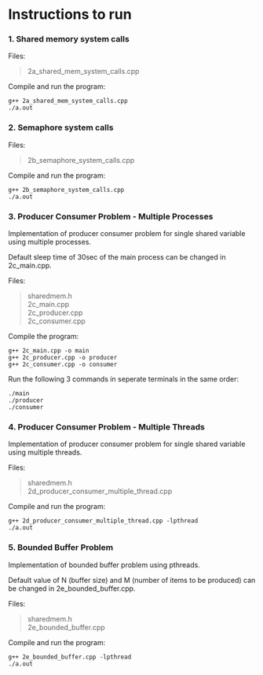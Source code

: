 # Instructions to run

### 1. Shared memory system calls

Files:
> 2a_shared_mem_system_calls.cpp

Compile and run the program:
```
g++ 2a_shared_mem_system_calls.cpp
./a.out
```

### 2. Semaphore system calls

Files:
> 2b_semaphore_system_calls.cpp

Compile and run the program:

```
g++ 2b_semaphore_system_calls.cpp
./a.out
```


### 3. Producer Consumer Problem - Multiple Processes


Implementation of producer consumer problem for single shared variable using multiple processes. 
 

Default sleep time of 30sec of the main process can be changed in 2c_main.cpp. 

Files:
> sharedmem.h <br>
> 2c_main.cpp <br>
> 2c_producer.cpp <br>
> 2c_consumer.cpp

Compile the program:

```
g++ 2c_main.cpp -o main
g++ 2c_producer.cpp -o producer
g++ 2c_consumer.cpp -o consumer
```

Run the following 3 commands in seperate terminals in the same order:

```
./main
./producer
./consumer
```

### 4. Producer Consumer Problem - Multiple Threads

Implementation of producer consumer problem for single shared variable using multiple threads. 

Files:
> sharedmem.h <br>
> 2d_producer_consumer_multiple_thread.cpp

Compile and run the program:

```
g++ 2d_producer_consumer_multiple_thread.cpp -lpthread
./a.out 
```

### 5. Bounded Buffer Problem

Implementation of bounded buffer problem using pthreads. 

Default value of N (buffer size) and M (number of items to be produced) can be changed in 2e_bounded_buffer.cpp. 


Files:
> sharedmem.h <br>
> 2e_bounded_buffer.cpp

Compile and run the program:

```
g++ 2e_bounded_buffer.cpp -lpthread
./a.out 
```
